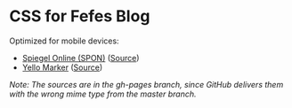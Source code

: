 CSS for Fefes Blog
==================

Optimized for mobile devices:

* [Spiegel Online (SPON)](https://blog.fefe.de/?css=https://lastzero.github.io/fefe-css/spon.css) ([Source](https://lastzero.github.io/fefe-css/spon.css))
* [Yello Marker](https://blog.fefe.de/?css=https://lastzero.github.io/fefe-css/yellow-marker.css) ([Source](https://lastzero.github.io/fefe-css/yellow-marker.css))

*Note: The sources are in the gh-pages branch, since GitHub delivers them with the wrong mime type from the master branch.*
